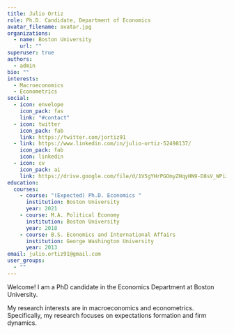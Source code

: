 ```yaml
---
title: Julio Ortiz
role: Ph.D. Candidate, Department of Economics
avatar_filename: avatar.jpg
organizations:
  - name: Boston University
    url: ""
superuser: true
authors:
  - admin
bio: ""
interests:
  - Macroeconomics
  - Econometrics
social:
  - icon: envelope
    icon_pack: fas
    link: "#contact"
  - icon: twitter
    icon_pack: fab
    link: https://twitter.com/jortiz91
  - link: https://www.linkedin.com/in/julio-ortiz-52498137/
    icon_pack: fab
    icon: linkedin
  - icon: cv
    icon_pack: ai
    link: https://drive.google.com/file/d/1V5gYHrPGOmyZHqyHN9-D8sV_WPiJtfKU/view?usp=sharing
education:
  courses:
    - course: "(Expected) Ph.D. Economics "
      institution: Boston University
      year: 2021
    - course: M.A. Political Economy
      institution: Boston University
      year: 2018
    - course: B.S. Economics and International Affairs
      institution: George Washington University
      year: 2013
email: julio.ortiz91@gmail.com
user_groups:
  - ""
---
```

Welcome! I am a PhD candidate in the Economics Department at Boston University.

My research interests are in macroeconomics and econometrics. Specifically, my research focuses on expectations formation and firm dynamics.